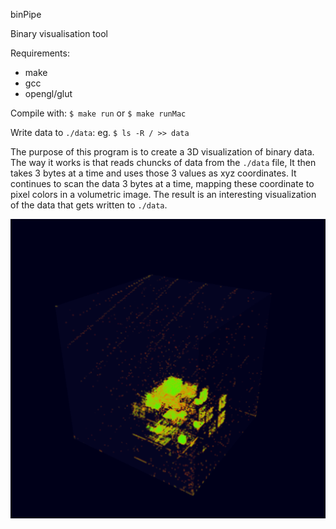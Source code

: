 binPipe

Binary visualisation tool

Requirements:
  * make
  * gcc
  * opengl/glut

Compile with: `$ make run` or `$ make runMac`

Write data to `./data`: eg. `$ ls -R / >> data`

The purpose of this program is to create a 3D visualization of binary data. 
The way it works is that reads chuncks of data from the `./data` file,
It then takes 3 bytes at a time and uses those 3 values as xyz coordinates.
It continues to scan the data 3 bytes at a time, mapping these coordinate to pixel colors in a volumetric image.
The result is an interesting visualization of the data that gets written to `./data`.

![screenshot](https://raw.githubusercontent.com/walesey/binPipe/master/screenshot.png)
